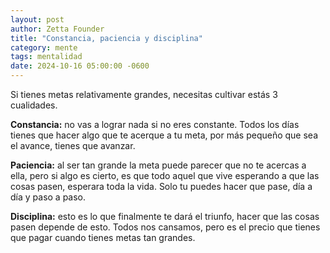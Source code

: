 ```yaml
---
layout: post
author: Zetta Founder
title: "Constancia, paciencia y disciplina"
category: mente
tags: mentalidad
date: 2024-10-16 05:00:00 -0600
---
```


Si tienes metas relativamente grandes, necesitas cultivar estás 3 cualidades.

**Constancia:** no vas a lograr nada si no eres constante. Todos los días tienes que hacer algo que te acerque a tu meta, por más pequeño que sea el avance, tienes que avanzar.

**Paciencia:** al ser tan grande la meta puede parecer que no te acercas a ella, pero si algo es cierto, es que todo aquel que vive esperando a que las cosas pasen, esperara toda la vida. Solo tu puedes hacer que pase, día a día y paso a paso.

**Disciplina:** esto es lo que finalmente te dará el triunfo, hacer que las cosas pasen depende de esto. Todos nos cansamos, pero es el precio que tienes que pagar cuando tienes metas tan grandes.